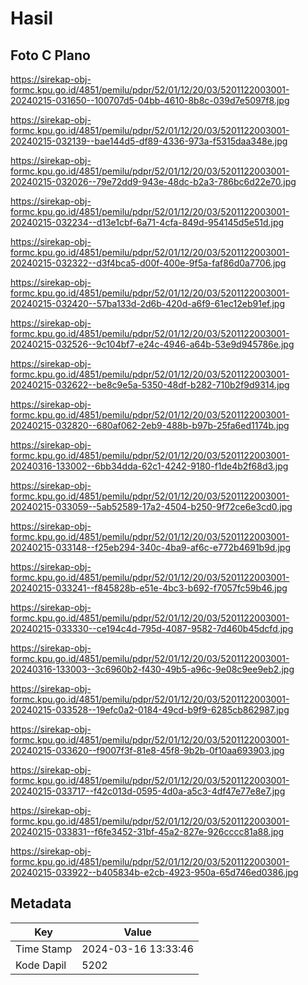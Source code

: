 # Hasil

## Foto C Plano

https://sirekap-obj-formc.kpu.go.id/4851/pemilu/pdpr/52/01/12/20/03/5201122003001-20240215-031650--100707d5-04bb-4610-8b8c-039d7e5097f8.jpg

https://sirekap-obj-formc.kpu.go.id/4851/pemilu/pdpr/52/01/12/20/03/5201122003001-20240215-032139--bae144d5-df89-4336-973a-f5315daa348e.jpg

https://sirekap-obj-formc.kpu.go.id/4851/pemilu/pdpr/52/01/12/20/03/5201122003001-20240215-032026--79e72dd9-943e-48dc-b2a3-786bc6d22e70.jpg

https://sirekap-obj-formc.kpu.go.id/4851/pemilu/pdpr/52/01/12/20/03/5201122003001-20240215-032234--d13e1cbf-6a71-4cfa-849d-954145d5e51d.jpg

https://sirekap-obj-formc.kpu.go.id/4851/pemilu/pdpr/52/01/12/20/03/5201122003001-20240215-032322--d3f4bca5-d00f-400e-9f5a-faf86d0a7706.jpg

https://sirekap-obj-formc.kpu.go.id/4851/pemilu/pdpr/52/01/12/20/03/5201122003001-20240215-032420--57ba133d-2d6b-420d-a6f9-61ec12eb91ef.jpg

https://sirekap-obj-formc.kpu.go.id/4851/pemilu/pdpr/52/01/12/20/03/5201122003001-20240215-032526--9c104bf7-e24c-4946-a64b-53e9d945786e.jpg

https://sirekap-obj-formc.kpu.go.id/4851/pemilu/pdpr/52/01/12/20/03/5201122003001-20240215-032622--be8c9e5a-5350-48df-b282-710b2f9d9314.jpg

https://sirekap-obj-formc.kpu.go.id/4851/pemilu/pdpr/52/01/12/20/03/5201122003001-20240215-032820--680af062-2eb9-488b-b97b-25fa6ed1174b.jpg

https://sirekap-obj-formc.kpu.go.id/4851/pemilu/pdpr/52/01/12/20/03/5201122003001-20240316-133002--6bb34dda-62c1-4242-9180-f1de4b2f68d3.jpg

https://sirekap-obj-formc.kpu.go.id/4851/pemilu/pdpr/52/01/12/20/03/5201122003001-20240215-033059--5ab52589-17a2-4504-b250-9f72ce6e3cd0.jpg

https://sirekap-obj-formc.kpu.go.id/4851/pemilu/pdpr/52/01/12/20/03/5201122003001-20240215-033148--f25eb294-340c-4ba9-af6c-e772b4691b9d.jpg

https://sirekap-obj-formc.kpu.go.id/4851/pemilu/pdpr/52/01/12/20/03/5201122003001-20240215-033241--f845828b-e51e-4bc3-b692-f7057fc59b46.jpg

https://sirekap-obj-formc.kpu.go.id/4851/pemilu/pdpr/52/01/12/20/03/5201122003001-20240215-033330--ce194c4d-795d-4087-9582-7d460b45dcfd.jpg

https://sirekap-obj-formc.kpu.go.id/4851/pemilu/pdpr/52/01/12/20/03/5201122003001-20240316-133003--3c6960b2-f430-49b5-a96c-9e08c9ee9eb2.jpg

https://sirekap-obj-formc.kpu.go.id/4851/pemilu/pdpr/52/01/12/20/03/5201122003001-20240215-033528--19efc0a2-0184-49cd-b9f9-6285cb862987.jpg

https://sirekap-obj-formc.kpu.go.id/4851/pemilu/pdpr/52/01/12/20/03/5201122003001-20240215-033620--f9007f3f-81e8-45f8-9b2b-0f10aa693903.jpg

https://sirekap-obj-formc.kpu.go.id/4851/pemilu/pdpr/52/01/12/20/03/5201122003001-20240215-033717--f42c013d-0595-4d0a-a5c3-4df47e77e8e7.jpg

https://sirekap-obj-formc.kpu.go.id/4851/pemilu/pdpr/52/01/12/20/03/5201122003001-20240215-033831--f6fe3452-31bf-45a2-827e-926cccc81a88.jpg

https://sirekap-obj-formc.kpu.go.id/4851/pemilu/pdpr/52/01/12/20/03/5201122003001-20240215-033922--b405834b-e2cb-4923-950a-65d746ed0386.jpg


## Metadata

| Key        | Value               |
| ---------- | ------------------- |
| Time Stamp | 2024-03-16 13:33:46 |
| Kode Dapil | 5202                |



